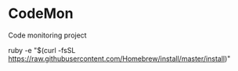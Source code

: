 CodeMon
=======

Code monitoring project

  ruby -e "$(curl -fsSL https://raw.githubusercontent.com/Homebrew/install/master/install)"
